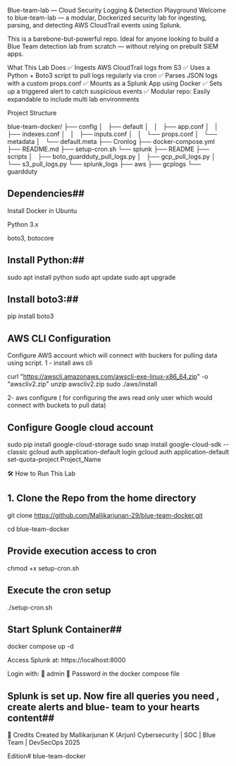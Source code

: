 Blue-team-lab — Cloud Security Logging & Detection Playground
Welcome to blue-team-lab — a modular, Dockerized security lab for ingesting, parsing, and detecting AWS CloudTrail events using Splunk.

This is a barebone-but-powerful repo. Ideal for anyone looking to build a Blue Team detection lab from scratch — without relying on prebuilt SIEM apps.

What This Lab Does
✅ Ingests AWS CloudTrail logs from S3
✅ Uses a Python + Boto3 script to pull logs regularly via cron
✅ Parses JSON logs with a custom props.conf
✅ Mounts as a Splunk App using Docker
✅ Sets up a triggered alert to catch suspicious events
✅ Modular repo: Easily expandable to include multi lab environments

Project Structure

blue-team-docker/
├── config
│   ├── default
│   │   ├── app.conf
│   │   ├── indexes.conf
│   │   ├── inputs.conf
│   │   └── props.conf
│   └── metadata
│       └── default.meta
├── Cronlog
├── docker-compose.yml
├── README.md
├── setup-cron.sh
└── splunk
    ├── README
    ├── scripts
    │   ├── boto_guardduty_pull_logs.py
    │   ├── gcp_pull_logs.py
    │   └── s3_pull_logs.py
    └── splunk_logs
        ├── aws
        ├── gcplogs
        └── guardduty

## Dependencies##

Install Docker in Ubuntu 

Python 3.x

boto3, botocore

## Install Python:##

sudo apt install python
sudo apt update
sudo apt upgrade

## Install boto3:##

pip install boto3

## AWS CLI Configuration ##

Configure AWS account which will connect with buckers for pulling data using script.
1 - install aws cli

curl "https://awscli.amazonaws.com/awscli-exe-linux-x86_64.zip" -o "awscliv2.zip"
unzip awscliv2.zip
sudo ./aws/install

2- aws configure ( for configuring the aws read only user which would connect with buckets to pull data)

## Configure Google cloud account ##

sudo pip install google-cloud-storage
sudo snap install google-cloud-sdk --classic
gcloud auth application-default login
gcloud auth application-default set-quota-project Project_Name


🛠️ How to Run This Lab

## 1. Clone the Repo from the home directory ##
git clone https://github.com/Mallikarjunan-29/blue-team-docker.git

cd blue-team-docker

## Provide execution access to cron ##
chmod +x setup-cron.sh

## Execute the cron setup
./setup-cron.sh

## Start Splunk Container##

docker compose up -d

Access Splunk at: https://localhost:8000 

Login with: 👤 admin
 🔐 Password in the docker compose file

## Splunk is set up. Now fire all queries you need , create alerts and blue- team to your hearts content##


🙌 Credits Created by Mallikarjunan K (Arjun) 
Cybersecurity | SOC | Blue Team | DevSecOps 2025 

Edition# blue-team-docker
